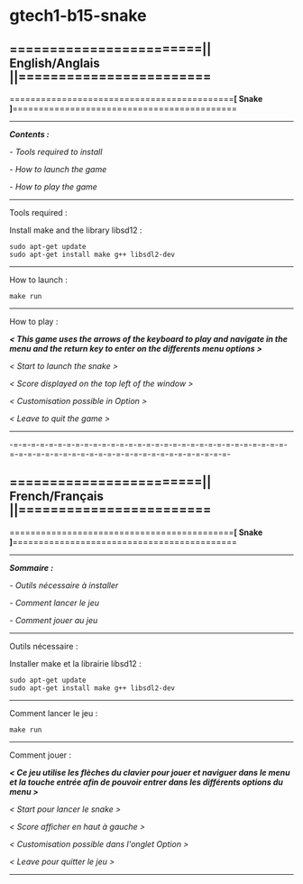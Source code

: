 # gtech1-b15-snake

========================**|| English/Anglais ||**========================
----

===========================================**[ Snake ]**===========================================

------------------------------------------------------------------------------------------------------------------------------------------------------------------

 _**Contents :**_ 

*- Tools required to install*

*- How to launch the game*

*- How to play the game*

------------------------------------------------------------------------------------------------------------------------------------------------------------------

Tools required : 

Install make and the library libsd12 :

    sudo apt-get update
    sudo apt-get install make g++ libsdl2-dev

------------------------------------------------------------------------------------------------------------------------------------------------------------------

How to launch :

    make run

------------------------------------------------------------------------------------------------------------------------------------------------------------------

How to play :

_**< This game uses the arrows of the keyboard to play and navigate in the menu and the return key to enter on the differents menu options >**_

*< Start to launch the snake >*

*< Score displayed on the top left of the window >*

*< Customisation possible in Option >*

*< Leave to quit the game >*

------------------------------------------------------------------------------------------------------------------------------------------------------------------


-=-=-=-=-=-=-=-=-=-=-=-=-=-=-=-=-=-=-=-=-=-=-=-=-=-=-=-=-=-=-=-=-=-=-=-=-=-=-=-=-=-=-=-=-=-=-=-=-=-=-=-=-=-=-=-=-

========================**|| French/Français ||**========================
----

===========================================**[ Snake ]**===========================================

------------------------------------------------------------------------------------------------------------------------------------------------------------------

 _**Sommaire :**_ 

*- Outils nécessaire à installer*

*- Comment lancer le jeu*

*- Comment jouer au jeu*

------------------------------------------------------------------------------------------------------------------------------------------------------------------

Outils nécessaire : 

Installer make et la librairie libsd12 :

    sudo apt-get update
    sudo apt-get install make g++ libsdl2-dev

------------------------------------------------------------------------------------------------------------------------------------------------------------------

Comment lancer le jeu :

    make run

------------------------------------------------------------------------------------------------------------------------------------------------------------------

Comment jouer :

_**< Ce jeu utilise les flèches du clavier pour jouer et naviguer dans le menu et la touche entrée afin de pouvoir entrer dans les différents options du menu >**_

*< Start pour lancer le snake >*

*< Score afficher en haut à gauche >*

*< Customisation possible dans l'onglet Option >*

*< Leave pour quitter le jeu >*

------------------------------------------------------------------------------------------------------------------------------------------------------------------
